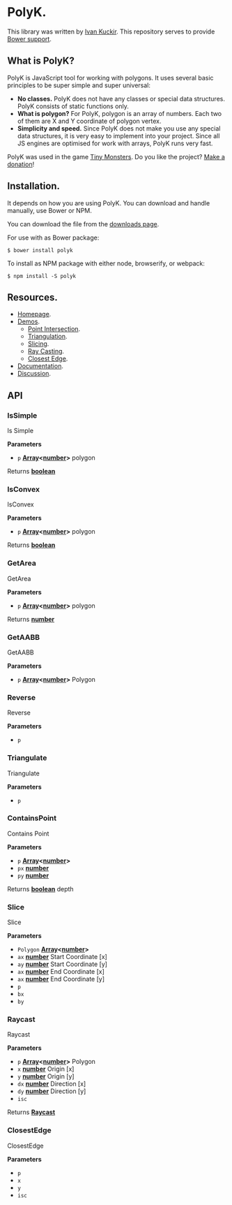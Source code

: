 # PolyK.

This library was written by [Ivan Kuckir](http://www.ivank.net). This repository serves to provide [Bower support](http://bower.io/search/?q=polyk).

## What is PolyK?

PolyK is JavaScript tool for working with polygons. It uses several basic principles to be super simple and super universal:

-   **No classes.** PolyK does not have any classes or special data structures. PolyK consists of static functions only.
-   **What is polygon?** For PolyK, polygon is an array of numbers. Each two of them are X and Y coordinate of polygon vertex.
-   **Simplicity and speed.** Since PolyK does not make you use any special data structures, it is very easy to implement into your project. Since all JS engines are optimised for work with arrays, PolyK runs very fast.

PolyK was used in the game [Tiny Monsters](http://tinymonsters.ivank.net/). Do you like the project? [Make a donation](https://www.paypal.com/au/cgi-bin/webscr?cmd=_flow&SESSION=lVWmm5XwRF3D6AwScgjgqh6znJQXHcjKbhJQlW5pIizCZK6Pc8EtJVNwR_a&dispatch=50a222a57771920b6a3d7b606239e4d529b525e0b7e69bf0224adecfb0124e9b61f737ba21b081984719ecfa9a8ffe80733a1a700ced90ae)!

## Installation.

It depends on how you are using PolyK. You can download and handle manually, use Bower or NPM.

You can download the file from the [downloads page](http://polyk.ivank.net/?p=download).

For use with as Bower package:

    $ bower install polyk

To install as NPM package with either node, browserify, or webpack:

    $ npm install -S polyk

## Resources.

-   [Homepage](http://polyk.ivank.net/).
-   [Demos](http://polyk.ivank.net/?p=demos).
    -   [Point Intersection](http://polyk.ivank.net/?p=demos&d=intersect).
    -   [Triangulation](http://polyk.ivank.net/?p=demos&d=triangulate).
    -   [Slicing](http://polyk.ivank.net/?p=demos&d=slice).
    -   [Ray Casting](http://polyk.ivank.net/?p=demos&d=raycast).
    -   [Closest Edge](http://polyk.ivank.net/?p=demos&d=closestedge).
-   [Documentation](http://polyk.ivank.net/?p=documentation).
-   [Discussion](http://polyk.ivank.net/?p=discussion).

## API

<!-- Generated by documentation.js. Update this documentation by updating the source code. -->

### IsSimple

Is Simple

**Parameters**

-   `p` **[Array](https://developer.mozilla.org/en-US/docs/Web/JavaScript/Reference/Global_Objects/Array)&lt;[number](https://developer.mozilla.org/en-US/docs/Web/JavaScript/Reference/Global_Objects/Number)>** polygon

Returns **[boolean](https://developer.mozilla.org/en-US/docs/Web/JavaScript/Reference/Global_Objects/Boolean)** 

### IsConvex

IsConvex

**Parameters**

-   `p` **[Array](https://developer.mozilla.org/en-US/docs/Web/JavaScript/Reference/Global_Objects/Array)&lt;[number](https://developer.mozilla.org/en-US/docs/Web/JavaScript/Reference/Global_Objects/Number)>** polygon

Returns **[boolean](https://developer.mozilla.org/en-US/docs/Web/JavaScript/Reference/Global_Objects/Boolean)** 

### GetArea

GetArea

**Parameters**

-   `p` **[Array](https://developer.mozilla.org/en-US/docs/Web/JavaScript/Reference/Global_Objects/Array)&lt;[number](https://developer.mozilla.org/en-US/docs/Web/JavaScript/Reference/Global_Objects/Number)>** polygon

Returns **[number](https://developer.mozilla.org/en-US/docs/Web/JavaScript/Reference/Global_Objects/Number)** 

### GetAABB

GetAABB

**Parameters**

-   `p` **[Array](https://developer.mozilla.org/en-US/docs/Web/JavaScript/Reference/Global_Objects/Array)&lt;[number](https://developer.mozilla.org/en-US/docs/Web/JavaScript/Reference/Global_Objects/Number)>** Polygon

### Reverse

Reverse

**Parameters**

-   `p`  

### Triangulate

Triangulate

**Parameters**

-   `p`  

### ContainsPoint

Contains Point

**Parameters**

-   `p` **[Array](https://developer.mozilla.org/en-US/docs/Web/JavaScript/Reference/Global_Objects/Array)&lt;[number](https://developer.mozilla.org/en-US/docs/Web/JavaScript/Reference/Global_Objects/Number)>** 
-   `px` **[number](https://developer.mozilla.org/en-US/docs/Web/JavaScript/Reference/Global_Objects/Number)** 
-   `py` **[number](https://developer.mozilla.org/en-US/docs/Web/JavaScript/Reference/Global_Objects/Number)** 

Returns **[boolean](https://developer.mozilla.org/en-US/docs/Web/JavaScript/Reference/Global_Objects/Boolean)** depth

### Slice

Slice

**Parameters**

-   `Polygon` **[Array](https://developer.mozilla.org/en-US/docs/Web/JavaScript/Reference/Global_Objects/Array)&lt;[number](https://developer.mozilla.org/en-US/docs/Web/JavaScript/Reference/Global_Objects/Number)>** 
-   `ax` **[number](https://developer.mozilla.org/en-US/docs/Web/JavaScript/Reference/Global_Objects/Number)** Start Coordinate [x]
-   `ay` **[number](https://developer.mozilla.org/en-US/docs/Web/JavaScript/Reference/Global_Objects/Number)** Start Coordinate [y]
-   `ax` **[number](https://developer.mozilla.org/en-US/docs/Web/JavaScript/Reference/Global_Objects/Number)** End Coordinate [x]
-   `ax` **[number](https://developer.mozilla.org/en-US/docs/Web/JavaScript/Reference/Global_Objects/Number)** End Coordinate [y]
-   `p`  
-   `bx`  
-   `by`  

### Raycast

Raycast

**Parameters**

-   `p` **[Array](https://developer.mozilla.org/en-US/docs/Web/JavaScript/Reference/Global_Objects/Array)&lt;[number](https://developer.mozilla.org/en-US/docs/Web/JavaScript/Reference/Global_Objects/Number)>** Polygon
-   `x` **[number](https://developer.mozilla.org/en-US/docs/Web/JavaScript/Reference/Global_Objects/Number)** Origin [x]
-   `y` **[number](https://developer.mozilla.org/en-US/docs/Web/JavaScript/Reference/Global_Objects/Number)** Origin [y]
-   `dx` **[number](https://developer.mozilla.org/en-US/docs/Web/JavaScript/Reference/Global_Objects/Number)** Direction [x]
-   `dy` **[number](https://developer.mozilla.org/en-US/docs/Web/JavaScript/Reference/Global_Objects/Number)** Direction [y]
-   `isc`  

Returns **[Raycast](#raycast)** 

### ClosestEdge

ClosestEdge

**Parameters**

-   `p`  
-   `x`  
-   `y`  
-   `isc`  
